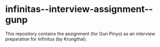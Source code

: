 # infinitas--interview-assignment--gunp
This repository contains the assignment (for Gun Pinyo) as an interview preparation for Infinitus (by Krungthai).
